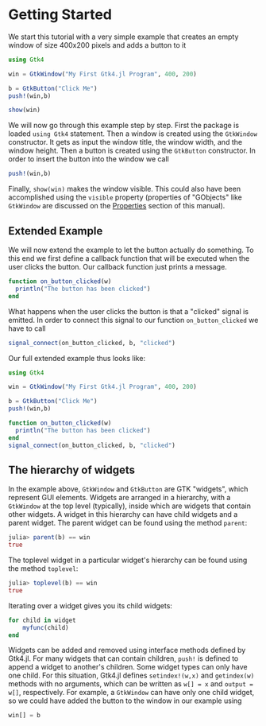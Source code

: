 # Getting Started

We start this tutorial with a very simple example that creates an empty window of size 400x200 pixels
and adds a button to it
```julia
using Gtk4

win = GtkWindow("My First Gtk4.jl Program", 400, 200)

b = GtkButton("Click Me")
push!(win,b)

show(win)
```
We will now go through this example step by step. First the package is loaded `using Gtk4` statement. Then a window is created using the `GtkWindow` constructor. It gets as input the window title, the window width, and the window height. Then a button is created using the `GtkButton` constructor. In order to insert the button into the window we call
```julia
push!(win,b)
```
Finally, `show(win)` makes the window visible.
This could also have been accomplished using the `visible` property (properties of "GObjects" like `GtkWindow` are discussed on the [Properties](../manual/properties.md) section of this manual).

## Extended Example

We will now extend the example to let the button actually do something. To this end we first define a callback function that will be executed when the user clicks the button. Our callback function just prints a message.
```julia
function on_button_clicked(w)
  println("The button has been clicked")
end
```
What happens when the user clicks the button is that a "clicked" signal is emitted. In order to connect this signal to our function `on_button_clicked` we have to call
```julia
signal_connect(on_button_clicked, b, "clicked")
```
Our full extended example thus looks like:
```julia
using Gtk4

win = GtkWindow("My First Gtk4.jl Program", 400, 200)

b = GtkButton("Click Me")
push!(win,b)

function on_button_clicked(w)
  println("The button has been clicked")
end
signal_connect(on_button_clicked, b, "clicked")
```

## The hierarchy of widgets

In the example above, `GtkWindow` and `GtkButton` are GTK "widgets", which represent GUI elements. 
Widgets are arranged in a hierarchy, with a `GtkWindow` at the top level (typically), inside which are widgets that contain other widgets.
A widget in this hierarchy can have child widgets and a parent widget.
The parent widget can be found using the method `parent`:
```julia
julia> parent(b) == win
true
```
The toplevel widget in a particular widget's hierarchy can be found using the method `toplevel`:
```julia
julia> toplevel(b) == win
true
```
Iterating over a widget gives you its child widgets:
```julia
for child in widget
    myfunc(child)
end
```

Widgets can be added and removed using interface methods defined by Gtk4.jl.
For many widgets that can contain children, `push!` is defined to append a widget to another's children.
Some widget types can only have one child.
For this situation, Gtk4.jl defines `setindex!(w,x)` and `getindex(w)` methods with no arguments, which can be written as `w[] = x` and `output = w[]`, respectively.
For example, a `GtkWindow` can have only one child widget, so we could have added the button to the window in our example using
```julia
win[] = b
```

